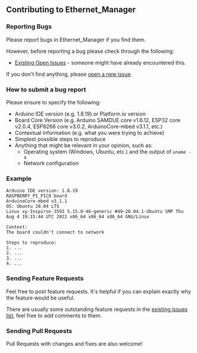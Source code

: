 ## Contributing to Ethernet_Manager

### Reporting Bugs

Please report bugs in Ethernet_Manager if you find them.

However, before reporting a bug please check through the following:

* [Existing Open Issues](https://github.com/khoih-prog/Ethernet_Manager/issues) - someone might have already encountered this.

If you don't find anything, please [open a new issue](https://github.com/khoih-prog/Ethernet_Manager/issues/new).

### How to submit a bug report

Please ensure to specify the following:

* Arduino IDE version (e.g. 1.8.19) or Platform.io version
* Board Core Version (e.g. Arduino SAMDUE core v1.6.12, ESP32 core v2.0.4, ESP8266 core v3.0.2, ArduinoCore-mbed v3.1.1, etc.)
* Contextual information (e.g. what you were trying to achieve)
* Simplest possible steps to reproduce
* Anything that might be relevant in your opinion, such as:
  * Operating system (Windows, Ubuntu, etc.) and the output of `uname -a`
  * Network configuration


### Example

```
Arduino IDE version: 1.8.19
RASPBERRY_PI_PICO board
ArduinoCore-mbed v3.1.1
OS: Ubuntu 20.04 LTS
Linux xy-Inspiron-3593 5.15.0-46-generic #49~20.04.1-Ubuntu SMP Thu Aug 4 19:15:44 UTC 2022 x86_64 x86_64 x86_64 GNU/Linux

Context:
The board couldn't connect to network

Steps to reproduce:
1. ...
2. ...
3. ...
4. ...
```

### Sending Feature Requests

Feel free to post feature requests. It's helpful if you can explain exactly why the feature would be useful.

There are usually some outstanding feature requests in the [existing issues list](https://github.com/khoih-prog/Ethernet_Manager/issues?q=is%3Aopen+is%3Aissue+label%3Aenhancement), feel free to add comments to them.

### Sending Pull Requests

Pull Requests with changes and fixes are also welcome!


